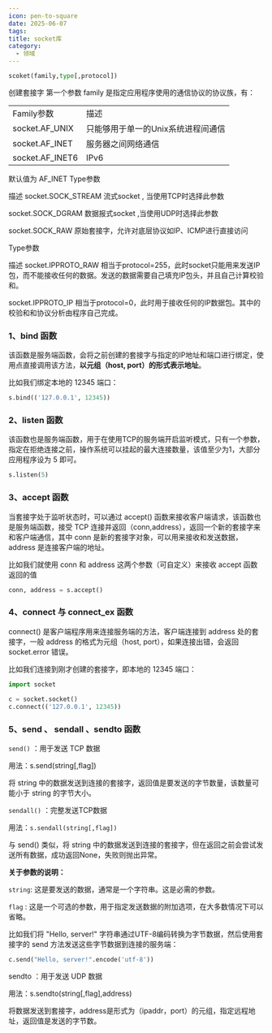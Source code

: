 ```yaml
---
icon: pen-to-square
date: 2025-06-07
tags: 
title: socket库
category:
  - 领域
---
```

```python
scoket(family,type[,protocol])
```
创建套接字
第一个参数 family 是指定应用程序使用的通信协议的协议族，有：

|                 |                     |
| --------------- | ------------------- |
| Family参数        | 描述                  |
| socket.AF_UNIX  | 只能够用于单一的Unix系统进程间通信 |
| socket.AF_INET  | 服务器之间网络通信           |
| socket.AF_INET6 | IPv6                |
默认值为 AF_INET
Type参数

描述
socket.SOCK_STREAM
流式socket , 当使用TCP时选择此参数

socket.SOCK_DGRAM
数据报式socket ,当使用UDP时选择此参数

socket.SOCK_RAW
原始套接字，允许对底层协议如IP、ICMP进行直接访问

Type参数

描述
socket.IPPROTO_RAW
相当于protocol=255，此时socket只能用来发送IP包，而不能接收任何的数据。发送的数据需要自己填充IP包头，并且自己计算校验和。

socket.IPPROTO_IP
相当于protocol=0，此时用于接收任何的IP数据包。其中的校验和和协议分析由程序自己完成。

### 1、bind 函数

该函数是服务端函数，会将之前创建的套接字与指定的IP地址和端口进行绑定，使用点直接调用该方法，**以元组（host, port）的形式表示地址**。

比如我们绑定本地的 12345 端口：

```python
s.bind(('127.0.0.1', 12345))
```

### 2、listen 函数

该函数也是服务端函数，用于在使用TCP的服务端开启监听模式，只有一个参数，指定在拒绝连接之前，操作系统可以挂起的最大连接数量，该值至少为1，大部分应用程序设为 5 即可。

```python
s.listen(5)
```

### 3、accept 函数
当套接字处于监听状态时，可以通过 accept() 函数来接收客户端请求，该函数也是服务端函数，接受 TCP 连接并返回（conn,address），返回一个新的套接字来和客户端通信，其中 conn 是新的套接字对象，可以用来接收和发送数据，address 是连接客户端的地址。

比如我们就使用 conn 和 address 这两个参数（可自定义）来接收 accept 函数返回的值
```python
conn, address = s.accept()
```

### 4、connect 与 connect_ex 函数
connect() 是客户端程序用来连接服务端的方法，客户端连接到 address 处的套接字，一般 address 的格式为元组（host, port），如果连接出错，会返回 socket.error 错误。

比如我们连接到刚才创建的套接字，即本地的 12345 端口：

```python
import socket
 
c = socket.socket()
c.connect(('127.0.0.1', 12345))
```

### 5、send 、 sendall 、sendto 函数
`send()` ：用于发送 TCP 数据

用法：s.send(string[,flag])

将 string 中的数据发送到连接的套接字，返回值是要发送的字节数量，该数量可能小于 string 的字节大小。

`sendall()` ：完整发送TCP数据

用法：`s.sendall(string[,flag])`

与 send() 类似，将 string 中的数据发送到连接的套接字，但在返回之前会尝试发送所有数据，成功返回None，失败则抛出异常。

**关于参数的说明：**

`string`: 这是要发送的数据，通常是一个字符串。这是必需的参数。

`flag` : 这是一个可选的参数，用于指定发送数据的附加选项，在大多数情况下可以省略。

比如我们将 "Hello, server!" 字符串通过UTF-8编码转换为字节数据，然后使用套接字的 send 方法发送这些字节数据到连接的服务端：

```python
c.send("Hello, server!".encode('utf-8'))
```

sendto ：用于发送 UDP 数据

用法：s.sendto(string[,flag],address) 

将数据发送到套接字，address是形式为（ipaddr，port）的元组，指定远程地址，返回值是发送的字节数。

